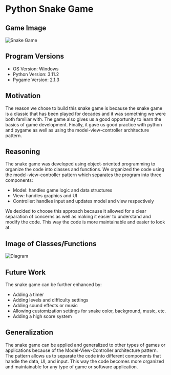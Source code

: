 # Python Snake Game

## Game Image

![Snake Game]() 

## Program Versions
* OS Version: Windows
* Python Version: 3.11.2
* Pygame Version: 2.1.3

## Motivation
The reason we chose to build this snake game is because the snake game is a classic that has been played for decades and it was something we were both familiar with. The game also gives us a good opportunity to learn the basics of game development. Finally, it gave us good practice with python and pygame as well as using the model-view-controller architecture pattern.

## Reasoning
The snake game was developed using object-oriented programming to organize the code into classes and functions. We organized the code using the model-view-controller pattern which separates the program into three components:

* Model: handles game logic and data structures
* View: handles graphics and UI
* Controller: handles input and updates model and view respectively

We decided to choose this approach because it allowed for a clear separation of concerns as well as making it easier to understand and modify the code. This way the code is more maintainable and easier to look at.

## Image of Classes/Functions
![Diagram]()

## Future Work
The snake game can be further enhanced by:
* Adding a timer 
* Adding levels and difficulty settings
* Adding sound effects or music
* Allowing customization settings for snake color, background, music, etc.
* Adding a high score system

## Generalization
The snake game can be applied and generalized to other types of games or applications because of the Model-View-Controller architecture pattern. The pattern allows us to separate the code into different components that handle the data, UI, and input. This way the code becomes more organized and maintainable for any type of game or software application.